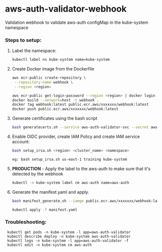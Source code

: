 # aws-auth-validator-webhook
Validation webhook to validate aws-auth configMap in the kube-system namespace
### Steps to setup:
1. Label the namespace:
   ~~~bash
   kubectl label ns kube-system name=kube-system
   ~~~

2. Create Docker image from the Dockerfile

    ~~~bash
    aws ecr-public create-repository \
     --repository-name webhook \
     --region <region>
    ~~~

    ~~~bash
    aws ecr-public get-login-password --region <region> | docker login --username AWS --password-stdin public.ecr.aws/xxxxxxx
    docker build --network=host -t webhook .
    docker tag webhook:latest public.ecr.aws/xxxxxxx/webhook:latest
    docker push public.ecr.aws/xxxxxxx/webhook:latest
    ~~~

3. Generate certificates using the bash script
     ~~~bash
     bash generatecerts.sh --service aws-auth-validator-svc --secret aws-auth-validator-certs --namespace kube-system
     ~~~

4. Enable OIDC provider, create IAM Policy and create IAM service account:
     ~~~bash
     bash setup_irsa.sh <region> <cluster_name> <namespace>
     ~~~

     ~~~bash
     eg: bash setup_irsa.sh us-east-1 training kube-system
     ~~~

5. **PRODUCTION** - Apply the label to the aws-auth to make sure that it's detected by the webhook
     ~~~bash
     kubectl -n kube-system label cm aws-auth name=aws-auth
     ~~~

6. Generate the manifest.yaml and apply.
     ~~~bash
     bash manifest_generate.sh --iamge public.ecr.aws/xxxxxxx/webhook:latest  --cluster <cluster_name> --region <region> --arn arn:aws:iam::XXXXXXXXXXXX:user/user
     ~~~

     ~~~bash
     kubectl apply -f manifest.yaml
     ~~~

### Troubleshooting:
     kubectl get pods -n kube-system -l app=aws-auth-validator
     kubectl describe deploy -n kube-system aws-auth-validator
     kubectl logs -n kube-system -l app=aws-auth-validator -f
     kubectl edit -n kube-system cm aws-auth
